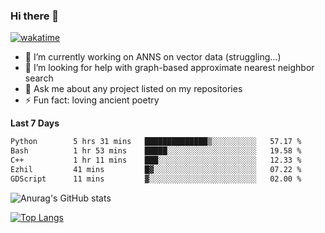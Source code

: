 ### Hi there 👋

[![wakatime](https://wakatime.com/badge/user/8906da98-c623-4aff-ac00-99cb42e09b38.svg)](https://wakatime.com/@8906da98-c623-4aff-ac00-99cb42e09b38)

- 🔭 I’m currently working on ANNS on vector data (struggling...)
- 🤔 I’m looking for help with graph-based approximate nearest neighbor search
- 💬 Ask me about any project listed on my repositories
- ⚡ Fun fact: loving ancient poetry


**Last 7 Days**
<!--START_SECTION:waka-->

```txt
Python        5 hrs 31 mins   ██████████████▒░░░░░░░░░░   57.17 %
Bash          1 hr 53 mins    █████░░░░░░░░░░░░░░░░░░░░   19.58 %
C++           1 hr 11 mins    ███░░░░░░░░░░░░░░░░░░░░░░   12.33 %
Ezhil         41 mins         █▓░░░░░░░░░░░░░░░░░░░░░░░   07.22 %
GDScript      11 mins         ▓░░░░░░░░░░░░░░░░░░░░░░░░   02.00 %
```

<!--END_SECTION:waka-->

![Anurag's GitHub stats](https://github-readme-stats.vercel.app/api?username=matchyc&count_private=true&show_icons=true&theme=vue)

[![Top Langs](https://github-readme-stats.vercel.app/api/top-langs/?username=matchyc&langs_count=4&&hide=perl,raku,html,javascript,shell,roff,prolog)](https://github.com/anuraghazra/github-readme-stats)
